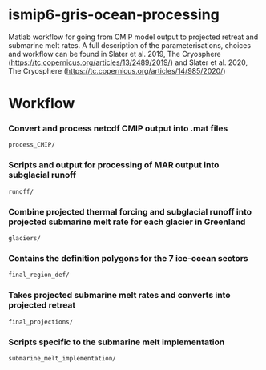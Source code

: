 # ismip6-gris-ocean-processing
Matlab workflow for going from CMIP model output to projected retreat and submarine melt rates. A full description of the parameterisations, choices and workflow can be found in Slater et al. 2019, The Cryosphere (https://tc.copernicus.org/articles/13/2489/2019/) and Slater et al. 2020, The Cryosphere (https://tc.copernicus.org/articles/14/985/2020/)

# Workflow
### Convert and process netcdf CMIP output into .mat files
```process_CMIP/```

### Scripts and output for processing of MAR output into subglacial runoff
```runoff/```

### Combine projected thermal forcing and subglacial runoff into projected submarine melt rate for each glacier in Greenland
```glaciers/```

### Contains the definition polygons for the 7 ice-ocean sectors
```final_region_def/```

### Takes projected submarine melt rates and converts into projected retreat
```final_projections/```

### Scripts specific to the submarine melt implementation
```submarine_melt_implementation/```

